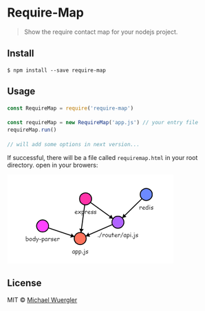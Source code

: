 # Require-Map

> Show the require contact map for your nodejs project.

## Install
```
$ npm install --save require-map
```

## Usage
```js
const RequireMap = require('require-map')

const requireMap = new RequireMap('app.js') // your entry file
requireMap.run()

// will add some options in next version...
```

If successful, there will be a file called `requiremap.html` in your root directory.
open in your browers:

![requiremap.html](/img/example.png)


## License

MIT © [Michael Wuergler](http://numetriclabs.com)
